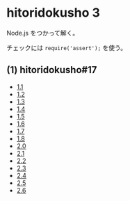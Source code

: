 # hitoridokusho 3

Node.js をつかって解く。

チェックには `require('assert');` を使う。

## (1) hitoridokusho#17

- [1.1](1.1.js)
- [1.2](1.2.js)
- [1.3](1.3.js)
- [1.4](1.4.js)
- [1.5](1.5.js)
- [1.6](1.6.js)
- [1.7](1.7.js)
- [1.8](1.8.js)
- [2.0](2.0.js)
- [2.1](2.1.js)
- [2.2](2.2.js)
- [2.3](2.3.js)
- [2.4](2.4.js)
- [2.5](2.5.js)
- [2.6](2.6.js)
